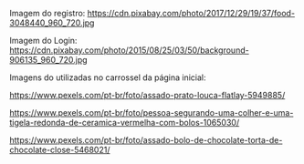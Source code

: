 Imagem do registro: https://cdn.pixabay.com/photo/2017/12/29/19/37/food-3048440_960_720.jpg 


Imagem do Login: https://cdn.pixabay.com/photo/2015/08/25/03/50/background-906135_960_720.jpg

Imagens do utilizadas no carrossel da página inicial:

https://www.pexels.com/pt-br/foto/assado-prato-louca-flatlay-5949885/

https://www.pexels.com/pt-br/foto/pessoa-segurando-uma-colher-e-uma-tigela-redonda-de-ceramica-vermelha-com-bolos-1065030/

https://www.pexels.com/pt-br/foto/assado-bolo-de-chocolate-torta-de-chocolate-close-5468021/

